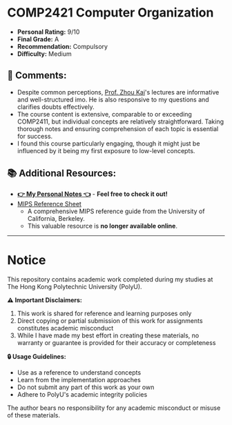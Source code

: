 # COMP2421 Computer Organization

- **Personal Rating:** 9/10
- **Final Grade:** A
- **Recommendation:** Compulsory
- **Difficulty:** Medium
  
## 💭 Comments:
- Despite common perceptions, [Prof. Zhou Kai](https://www4.comp.polyu.edu.hk/~kaizhou/)'s lectures are informative and well-structured imo. He is also responsive to my questions and clarifies doubts effectively.
- The course content is extensive, comparable to or exceeding COMP2411, but individual concepts are relatively straightforward. Taking thorough notes and ensuring comprehension of each topic is essential for success.
- I found this course particularly engaging, though it might just be influenced by it being my first exposure to low-level concepts.

## 📚 Additional Resources:
- [**👉 My Personal Notes 👈**](https://wangyq.notion.site/comp2421-computer-organization) - **Feel free to check it out!** 
- [MIPS Reference Sheet](https://github.com/user-attachments/files/18357329/ucb-mips-reference-sheet.pdf)
  - A comprehensive MIPS reference guide from the University of California, Berkeley.
  - This valuable resource is **no longer available online**.

---

# Notice

This repository contains academic work completed during my studies at The Hong Kong Polytechnic University (PolyU). 

**⚠️ Important Disclaimers:**
1. This work is shared for reference and learning purposes only
2. Direct copying or partial submission of this work for assignments constitutes academic misconduct
3. While I have made my best effort in creating these materials, no warranty or guarantee is provided for their accuracy or completeness

**🔒 Usage Guidelines:**
- Use as a reference to understand concepts
- Learn from the implementation approaches
- Do not submit any part of this work as your own
- Adhere to PolyU's academic integrity policies

The author bears no responsibility for any academic misconduct or misuse of these materials.
